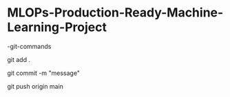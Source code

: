 # MLOPs-Production-Ready-Machine-Learning-Project

-git-commands

git add .

git commit -m "message"

git push origin main